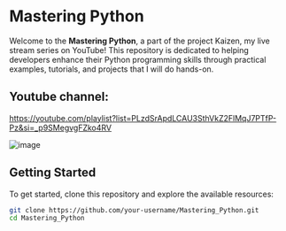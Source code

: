 # Mastering Python

Welcome to the **Mastering Python**, a part of the project Kaizen, my live stream series on YouTube! This repository is dedicated to helping developers enhance their Python programming skills through practical examples, tutorials, and projects that I will do hands-on.

## Youtube channel:

https://youtube.com/playlist?list=PLzdSrApdLCAU3SthVkZ2FlMqJ7PTfP-Pz&si=_p9SMegvgFZko4RV

![image](https://github.com/user-attachments/assets/e75105df-e216-4567-bbb4-93bc88437139)


## Getting Started

To get started, clone this repository and explore the available resources:

```bash
git clone https://github.com/your-username/Mastering_Python.git
cd Mastering_Python
